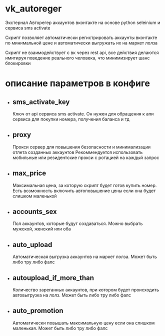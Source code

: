 # vk_autoreger

Экстернал Авторегер аккаунтов вконтакте на основе python seleinium и сервиса sms activate

Скрипт позволяет автоматически регистрировать аккаунты вконтакте по минимальной цене и автоматически выгружать их на маркет лолза

Скрипт не взаимодействует с вк через rest api, все действия делаются имитируя поведение реального человека, что минимизирует шанс блокировки

# описание параметров в конфиге

- ## sms_activate_key
  Ключ от api сервиса sms activate. Он нужен для обращения к апи сервиса для покупки номера, получения баланса и тд

- ## proxy
  Прокси сервер для повышения безопасности и минимализации отлета созданных аккаунтов
  Рекоммендуется использовать мобильные или резидентские прокси с ротацией на каждый запрос

- ## max_price
  Максимальная цена, за которую скрипт будет готов купить номер. Есть возможность включить автоповышение цены если она будет слишком маленькой

- ## accounts_sex
  Пол аккаунтов, которые будут создаваться. Можно выбрать мужской, женский или оба

- ## auto_upload
  Автоматическая выгрузка аккаунтов на маркет лолза. Может быть либо тру либо фалс

- ## autoupload_if_more_than
    Количество зареганных аккаунтов, при котором будет происходить автовыгрузка на лолз. Может быть либо тру либо фалс

- ## auto_promotion
  Автоматически повышать максимальную цену если она слишком маленькая. Может быть либо тру либо фалс








  







